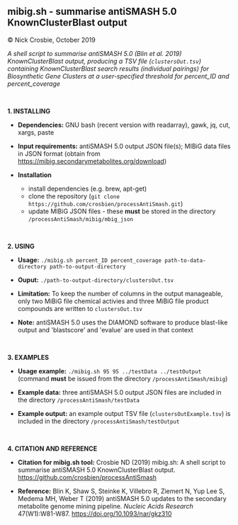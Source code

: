 
## mibig.sh - summarise antiSMASH 5.0 KnownClusterBlast output
© Nick Crosbie, October 2019

*A shell script to summarise antiSMASH 5.0 (Blin et al. 2019) KnownClusterBlast output, producing a TSV file (```clustersOut.tsv```) containing KnownClusterBlast search results (individual pairings) for Biosynthetic Gene Clusters at a user-specified threshold for percent_ID and percent_coverage*



<br/>

**1. INSTALLING**

  - **Dependencies:** GNU bash (recent version with readarray), gawk, jq, cut, xargs, paste

  - **Input requirements:** antiSMASH 5.0 output JSON file(s); MIBiG data files in JSON format (obtain from https://mibig.secondarymetabolites.org/download)

  - **Installation**
    - install dependencies (e.g. brew, apt-get)
    - clone the repository (```git clone https://github.com/crosbien/processAntiSmash.git```)
    - update MIBiG JSON files - these **must** be stored in the directory ```/processAntiSmash/mibig/mbig_json```

<br/>

**2. USING**

  - **Usage:** ```./mibig.sh percent_ID percent_coverage path-to-data-directory path-to-output-directory```

  - **Ouput:** ```./path-to-output-directory/clustersOut.tsv```

  - **Limitation:** To keep the number of columns in the output manageable, only two MiBiG file chemical activies and three MiBiG file product compounds are written to ```clustersOut.tsv```

  - **Note:** antiSMASH 5.0 uses the DIAMOND software to produce blast-like output and 'blastscore' and 'evalue' are used in that context

<br/>

**3. EXAMPLES**

  - **Usage example:** ```./mibig.sh 95 95 ../testData ../testOutput```   (command **must** be issued from the directory ```/processAntiSmash/mibig```)

  - **Example data:** three antiSMASH 5.0 output JSON files are included in the directory ```/processAntiSmash/testData```

  - **Example output:** an example output TSV file (```clustersOutExample.tsv```) is included in the directory ```/processAntiSmash/testOutput```

<br/>

**4. CITATION AND REFERENCE**

  - **Citation for mibig.sh tool:** Crosbie ND (2019) mibig.sh: A shell script to summarise antiSMASH 5.0 KnownClusterBlast output. https://github.com/crosbien/processAntiSmash

  - **Reference:** Blin K, Shaw S, Steinke K, Villebro R, Ziemert N, Yup Lee S, Medema MH, Weber T (2019) antiSMASH 5.0 updates to the secondary metabolite genome mining pipeline. *Nucleic Acids Research* 47(W1):W81-W87. https://doi.org/10.1093/nar/gkz310